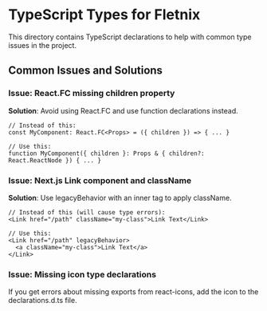 # TypeScript Types for Fletnix

This directory contains TypeScript declarations to help with common type issues in the project.

## Common Issues and Solutions

### Issue: React.FC missing children property

**Solution**: Avoid using React.FC and use function declarations instead.

```tsx
// Instead of this:
const MyComponent: React.FC<Props> = ({ children }) => { ... }

// Use this:
function MyComponent({ children }: Props & { children?: React.ReactNode }) { ... }
```

### Issue: Next.js Link component and className

**Solution**: Use legacyBehavior with an inner <a> tag to apply className.

```tsx
// Instead of this (will cause type errors):
<Link href="/path" className="my-class">Link Text</Link>

// Use this:
<Link href="/path" legacyBehavior>
  <a className="my-class">Link Text</a>
</Link>
```

### Issue: Missing icon type declarations

If you get errors about missing exports from react-icons, add the icon to the declarations.d.ts file.
